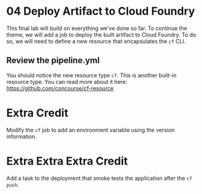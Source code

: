 # 04 Deploy Artifact to Cloud Foundry

This final lab will build on everything we've done so far.  To continue the theme, we will add a job to deploy the built artifact to Cloud Foundry.  To do so, we will need to define a new resource that encapsulates the `cf` CLI.

## Review the pipeline.yml

You should notice the new resource type `cf`.  This is another built-in resource type.  You can read more about it here: https://github.com/concourse/cf-resource






# Extra Credit

Modify the `cf` job to add an environment variable using the version information.

# Extra Extra Extra Credit

Add a task to the deployment that smoke tests the application after the `cf push`.